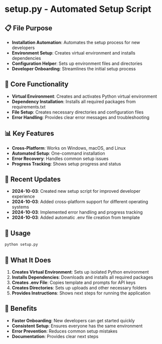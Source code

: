 # setup.py - Automated Setup Script

## 📋 File Purpose
- **Installation Automation**: Automates the setup process for new developers
- **Environment Setup**: Creates virtual environment and installs dependencies
- **Configuration Helper**: Sets up environment files and directories
- **Developer Onboarding**: Streamlines the initial setup process

## 🔧 Core Functionality
- **Virtual Environment**: Creates and activates Python virtual environment
- **Dependency Installation**: Installs all required packages from requirements.txt
- **File Setup**: Creates necessary directories and configuration files
- **Error Handling**: Provides clear error messages and troubleshooting

## 📊 Key Features
- **Cross-Platform**: Works on Windows, macOS, and Linux
- **Automated Setup**: One-command installation
- **Error Recovery**: Handles common setup issues
- **Progress Tracking**: Shows setup progress and status

## 🔄 Recent Updates
- **2024-10-03**: Created new setup script for improved developer experience
- **2024-10-03**: Added cross-platform support for different operating systems
- **2024-10-03**: Implemented error handling and progress tracking
- **2024-10-03**: Added automatic .env file creation from template

## 🎯 Usage
```bash
python setup.py
```

## 🔧 What It Does
1. **Creates Virtual Environment**: Sets up isolated Python environment
2. **Installs Dependencies**: Downloads and installs all required packages
3. **Creates .env File**: Copies template and prompts for API keys
4. **Creates Directories**: Sets up uploads and other necessary folders
5. **Provides Instructions**: Shows next steps for running the application

## 🚀 Benefits
- **Faster Onboarding**: New developers can get started quickly
- **Consistent Setup**: Ensures everyone has the same environment
- **Error Prevention**: Reduces common setup mistakes
- **Documentation**: Provides clear next steps
